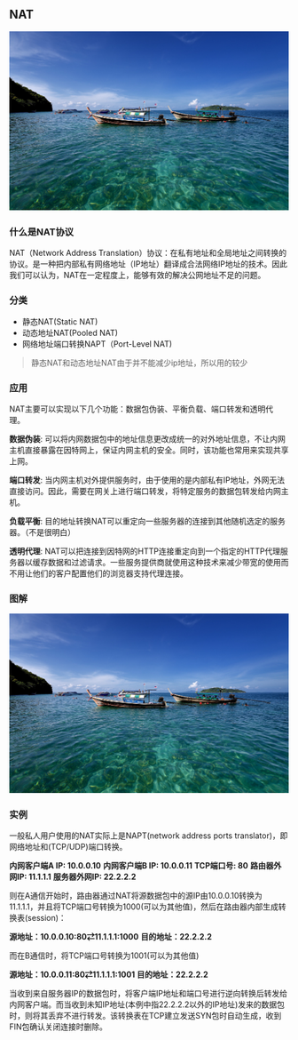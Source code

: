 ## NAT

![NAT](../assets/nat_guide.jpg)

### 什么是NAT协议

NAT（Network Address Translation）协议：在私有地址和全局地址之间转换的协议。是一种把内部私有网络地址（IP地址）翻译成合法网络IP地址的技术。因此我们可以认为，NAT在一定程度上，能够有效的解决公网地址不足的问题。

### 分类

- 静态NAT(Static NAT)
- 动态地址NAT(Pooled NAT)
- 网络地址端口转换NAPT（Port-Level NAT)
> 静态NAT和动态地址NAT由于并不能减少ip地址，所以用的较少

### 应用
NAT主要可以实现以下几个功能：数据包伪装、平衡负载、端口转发和透明代理。

**数据伪装**: 可以将内网数据包中的地址信息更改成统一的对外地址信息，不让内网主机直接暴露在因特网上，保证内网主机的安全。同时，该功能也常用来实现共享上网。

**端口转发**: 当内网主机对外提供服务时，由于使用的是内部私有IP地址，外网无法直接访问。因此，需要在网关上进行端口转发，将特定服务的数据包转发给内网主机。

**负载平衡**: 目的地址转换NAT可以重定向一些服务器的连接到其他随机选定的服务器。（不是很明白）

**透明代理**: NAT可以把连接到因特网的HTTP连接重定向到一个指定的HTTP代理服务器以缓存数据和过滤请求。一些服务提供商就使用这种技术来减少带宽的使用而不用让他们的客户配置他们的浏览器支持代理连接。

### 图解

![NAT](../assets/nat_guide.jpg)

### 实例

一般私人用户使用的NAT实际上是NAPT(network address ports translator)，即网络地址和(TCP/UDP)端口转换。

**内网客户端A IP: 10.0.0.10**
**内网客户端B IP: 10.0.0.11**
**TCP端口号: 80**
**路由器外网IP: 11.1.1.1**
**服务器外网IP: 22.2.2.2**

则在A通信开始时，路由器通过NAT将源数据包中的源IP由10.0.0.10转换为11.1.1.1，并且将TCP端口号转换为1000(可以为其他值)，然后在路由器内部生成转换表(session)：

**源地址：10.0.0.10:80⇄11.1.1.1:1000**
**目的地址：22.2.2.2**

而在B通信时，将TCP端口号转换为1001(可以为其他值)

**源地址：10.0.0.11:80⇄11.1.1.1:1001**
**目的地址：22.2.2.2**

当收到来自服务器IP的数据包时，将客户端IP地址和端口号进行逆向转换后转发给内网客户端。而当收到未知IP地址(本例中指22.2.2.2以外的IP地址)发来的数据包时，则将其丢弃不进行转发。该转换表在TCP建立发送SYN包时自动生成，收到FIN包确认关闭连接时删除。